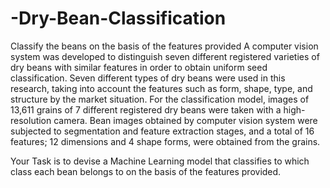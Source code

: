 # -Dry-Bean-Classification
Classify the beans on the basis of the features provided
A computer vision system was developed to distinguish seven different registered varieties of dry beans with similar features in order to obtain uniform seed classification. Seven different types of dry beans were used in this research, taking into account the features such as form, shape, type, and structure by the market situation. For the classification model, images of 13,611 grains of 7 different registered dry beans were taken with a high-resolution camera. Bean images obtained by computer vision system were subjected to segmentation and feature extraction stages, and a total of 16 features; 12 dimensions and 4 shape forms, were obtained from the grains.

 

Your Task is to devise a Machine Learning model that classifies to which class each bean belongs to on the basis of the features provided.

 
